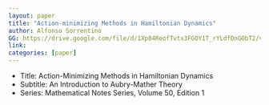 ```yaml
---
layout: paper
title: "Action-minimizing Methods in Hamiltonian Dynamics"
author: Alfonso Sorrentino
GG: https://drive.google.com/file/d/1Xp04ReofTvtx3FGOY1T_rYLdfDnGObT2/view?usp=sharing
link: 
categories: [paper]
---
```


- Title: Action-Minimizing Methods in Hamiltonian Dynamics
- Subtitle: An Introduction to Aubry-Mather Theory
- Series: Mathematical Notes Series, Volume 50, Edition 1